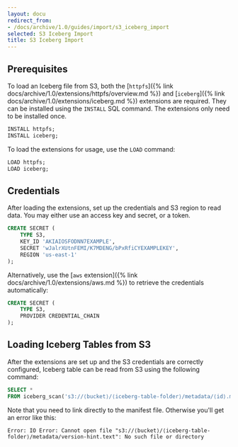 ```yaml
---
layout: docu
redirect_from:
- /docs/archive/1.0/guides/import/s3_iceberg_import
selected: S3 Iceberg Import
title: S3 Iceberg Import
---
```


## Prerequisites

To load an Iceberg file from S3, both the [`httpfs`]({% link docs/archive/1.0/extensions/httpfs/overview.md %}) and [`iceberg`]({% link docs/archive/1.0/extensions/iceberg.md %}) extensions are required. They can be installed using the `INSTALL` SQL command. The extensions only need to be installed once.

```sql
INSTALL httpfs;
INSTALL iceberg;
```

To load the extensions for usage, use the `LOAD` command:

```sql
LOAD httpfs;
LOAD iceberg;
```

## Credentials

After loading the extensions, set up the credentials and S3 region to read data. You may either use an access key and secret, or a token.

```sql
CREATE SECRET (
    TYPE S3,
    KEY_ID 'AKIAIOSFODNN7EXAMPLE',
    SECRET 'wJalrXUtnFEMI/K7MDENG/bPxRfiCYEXAMPLEKEY',
    REGION 'us-east-1'
);
```

Alternatively, use the [`aws` extension]({% link docs/archive/1.0/extensions/aws.md %}) to retrieve the credentials automatically:

```sql
CREATE SECRET (
    TYPE S3,
    PROVIDER CREDENTIAL_CHAIN
);
```

## Loading Iceberg Tables from S3

After the extensions are set up and the S3 credentials are correctly configured, Iceberg table can be read from S3 using the following command:

```sql
SELECT *
FROM iceberg_scan('s3://⟨bucket⟩/⟨iceberg-table-folder⟩/metadata/⟨id⟩.metadata.json');
```

Note that you need to link directly to the manifest file. Otherwise you'll get an error like this:

```console
Error: IO Error: Cannot open file "s3://⟨bucket⟩/⟨iceberg-table-folder⟩/metadata/version-hint.text": No such file or directory
```